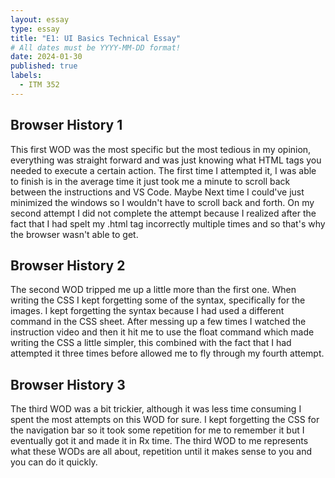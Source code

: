 ```yaml
---
layout: essay
type: essay
title: "E1: UI Basics Technical Essay"
# All dates must be YYYY-MM-DD format!
date: 2024-01-30
published: true
labels:
  - ITM 352
---
```


## Browser History 1
	
<p>This first WOD was the most specific but the most tedious in my opinion, everything was straight forward and was just knowing what HTML tags you needed to execute a certain action. The first time I attempted it, I was able to finish is in the average time it just took me a minute to scroll back between the instructions and VS Code. Maybe Next time I could've just minimized the windows so I wouldn't have to scroll back and forth. On my second attempt I did not complete the attempt because I realized after the fact that I had spelt my .html tag incorrectly multiple times and so that's why the browser wasn't able to get.</p>

## Browser History 2 

<p>The second WOD tripped me up a little more than the first one. When writing the CSS I kept forgetting some of the syntax, specifically for the images. I kept forgetting the syntax because I had used a different command in the CSS sheet. After messing up a few times I watched the instruction video and then it hit me to use the float command which made writing the CSS a little simpler, this combined with the fact that I had attempted it three times before allowed me to fly through my fourth attempt.</p>

## Browser History 3

<p>The third WOD was a bit trickier, although it was less time consuming I spent the most attempts on this WOD for sure. I kept forgetting the CSS for the navigation bar so it took some repetition for me to remember it but I eventually got it and made it in Rx time. The third WOD to me represents what these WODs are all about, repetition until it makes sense to you and you can do it quickly.</p>

